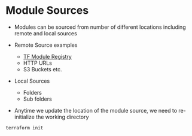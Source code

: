 # Module Sources
- Modules can be sourced from number of different locations including remote and local sources
- Remote Source examples
    - [TF Module Registry](https://registry.terraform.io/browse/modules)
    - HTTP URLs
    - S3 Buckets etc.

- Local Sources
    - Folders
    - Sub folders

- Anytime we update the location of the module source, we need to re-initialize the working directory

```hcl
terraform init
```